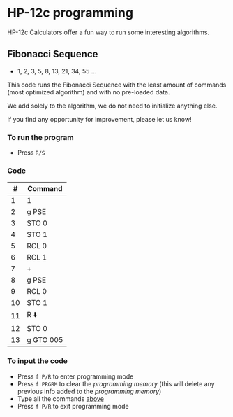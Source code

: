 # HP-12c programming

HP-12c Calculators offer a fun way to run some interesting algorithms.

## Fibonacci Sequence

- 1, 2, 3, 5, 8, 13, 21, 34, 55 ...

This code runs the Fibonacci Sequence with the least amount of commands (most optimized algorithm) and with no pre-loaded data.

We add solely to the algorithm, we do not need to initialize anything else.

If you find any opportunity for improvement, please let us know!

### To run the program

- Press `R/S`

### Code

| # | Command    |
|---|------------|
| 1  | 1         |
| 2  | g PSE     |
| 3  | STO 0     |
| 4  | STO 1     |
| 5  | RCL 0     |
| 6  | RCL 1     |
| 7  | +         |
| 8  | g PSE     |
| 9  | RCL 0     |
| 10 | STO 1     |
| 11 | R ⬇️       |
| 12 | STO 0     |
| 13 | g GTO 005 |

### To input the code

- Press `f P/R` to enter programming mode
- Press `f PRGRM` to clear the *programming memory* (this will delete any previous info added to the *programming memory*)
- Type all the commands [above](README.md#code)
- Press `f P/R` to exit programming mode
